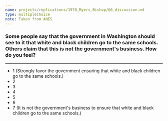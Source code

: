 ```yaml
---
name: projects/replications/1970_Myers_Bishop/Q6_discussion.md
type: multipleChoice
note: Taken from ANES
---
```


### Some people say that the government in Washington should see to it that white and black children go to the same schools. Others claim that this is not the government's business. How do you feel?

---

- 1 (Strongly favor the government ensuring that white and black children go to the same schools.)
- 2
- 3
- 4
- 5
- 6
- 7 (It is not the government's business to ensure that white and black children go to the same schools.)
